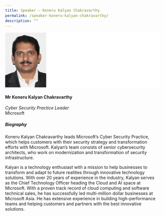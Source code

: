 ```yaml
---
title: Speaker – Koneru Kalyan Chakravarthy
permalink: /speaker-koneru-kalyan-chakravarthy/
description: ""
---
```

![](/images/Speakers/Koneru%20Kalyan%20Chakravarthy.jpg)

#### **Mr Koneru Kalyan Chakravarthy**

*Cyber Security Practice Leader*  
Microsoft

##### **Biography**
Koneru Kalyan Chakravarthy leads Microsoft’s Cyber Security Practice, which helps customers with their security strategy and transformation efforts with Microsoft. Kalyan’s team consists of senior cybersecurity architects, who work on modernization and transformation of security infrastructure. 

Kalyan is a technology enthusiast with a mission to help businesses to transform and adapt to future realities through innovative technology solutions. With over 20 years of experience in the industry, Kalyan serves as the Chief Technology Officer heading the Cloud and AI space at Microsoft. With a proven track record of cloud computing and software technical sales, he has successfully led multi-million dollar businesses at Microsoft Asia. He has extensive experience in building high-performance teams and helping customers and partners with the best innovative solutions.